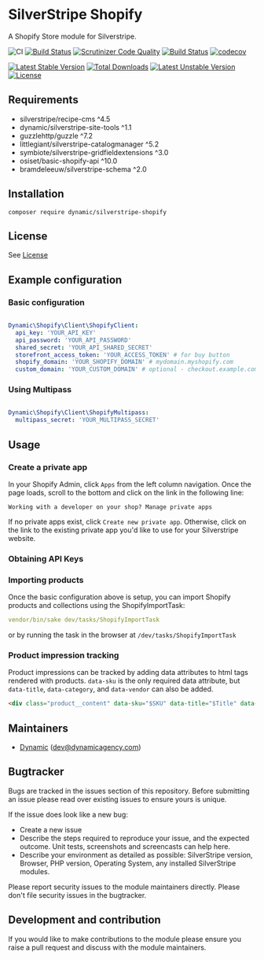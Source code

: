 # SilverStripe Shopify

A Shopify Store module for Silverstripe.

![CI](https://github.com/dynamic/silverstripe-shopify/workflows/CI/badge.svg)
[![Build Status](https://travis-ci.com/dynamic/silverstripe-shopify.svg?token=hFT1sXd4nNmguE972zHN&branch=master)](https://travis-ci.com/dynamic/silverstripe-shopify)
[![Scrutinizer Code Quality](https://scrutinizer-ci.com/g/dynamic/silverstripe-shopify/badges/quality-score.png?b=master&s=6602bc588bf7da4a15e9ae4e061c92781c87caf5)](https://scrutinizer-ci.com/g/dynamic/silverstripe-shopify/?branch=master)
[![Build Status](https://scrutinizer-ci.com/g/dynamic/silverstripe-shopify/badges/build.png?b=master&s=d0c33738b6be129105fa8f507591359fcf4f40ae)](https://scrutinizer-ci.com/g/dynamic/silverstripe-shopify/build-status/master)
[![codecov](https://codecov.io/gh/dynamic/silverstripe-shopify/branch/master/graph/badge.svg?token=8qD1GBbxzV)](https://codecov.io/gh/dynamic/silverstripe-shopify)

[![Latest Stable Version](https://poser.pugx.org/dynamic/silverstripe-shopify/v/stable)](https://packagist.org/packages/dynamic/silverstripe-shopify)
[![Total Downloads](https://poser.pugx.org/dynamic/silverstripe-shopify/downloads)](https://packagist.org/packages/dynamic/silverstripe-shopify)
[![Latest Unstable Version](https://poser.pugx.org/dynamic/silverstripe-shopify/v/unstable)](https://packagist.org/packages/dynamic/silverstripe-shopify)
[![License](https://poser.pugx.org/dynamic/silverstripe-shopify/license)](https://packagist.org/packages/dynamic/silverstripe-shopify)


## Requirements

* silverstripe/recipe-cms ^4.5
* dynamic/silverstripe-site-tools ^1.1
* guzzlehttp/guzzle ^7.2
* littlegiant/silverstripe-catalogmanager ^5.2
* symbiote/silverstripe-gridfieldextensions ^3.0
* osiset/basic-shopify-api ^10.0
* bramdeleeuw/silverstripe-schema ^2.0

## Installation

```
composer require dynamic/silverstripe-shopify
```

## License

See [License](license.md)

## Example configuration

### Basic configuration

```yaml

Dynamic\Shopify\Client\ShopifyClient:
  api_key: 'YOUR_API_KEY'
  api_password: 'YOUR_API_PASSWORD'
  shared_secret: 'YOUR_API_SHARED_SECRET'
  storefront_access_token: 'YOUR_ACCESS_TOKEN' # for buy button
  shopify_domain: 'YOUR_SHOPIFY_DOMAIN' # mydomain.myshopify.com
  custom_domain: 'YOUR_CUSTOM_DOMAIN' # optional - checkout.example.com

```

### Using Multipass

```yaml

Dynamic\Shopify\Client\ShopifyMultipass:
  multipass_secret: 'YOUR_MULTIPASS_SECRET'
```  

## Usage

### Create a private app

In your Shopify Admin, click `Apps` from the left column navigation. Once the page loads, scroll to the bottom and click on the link in the following line:

`Working with a developer on your shop? Manage private apps`

If no private apps exist, click `Create new private app`. Otherwise, click on the link to the existing private app you'd like to use for your Silverstripe website.

### Obtaining API Keys



### Importing products

Once the basic configuration above is setup, you can import Shopify products and collections using the ShopifyImportTask:

```yaml
vendor/bin/sake dev/tasks/ShopifyImportTask
```

or by running the task in the browser at `/dev/tasks/ShopifyImportTask`

### Product impression tracking
Product impressions can be tracked by adding data attributes to html tags rendered with products.
`data-sku` is the only required data attribute, but `data-title`, `data-category`, and `data-vendor` can also be added.

```html
<div class="product__content" data-sku="$SKU" data-title="$Title" data-category="$Category.Title" data-vendor="$Vendor"></div>
```

## Maintainers

 *  [Dynamic](http://www.dynamicagency.com) (<dev@dynamicagency.com>)

## Bugtracker

Bugs are tracked in the issues section of this repository. Before submitting an issue please read over
existing issues to ensure yours is unique.

If the issue does look like a new bug:

 - Create a new issue
 - Describe the steps required to reproduce your issue, and the expected outcome. Unit tests, screenshots
 and screencasts can help here.
 - Describe your environment as detailed as possible: SilverStripe version, Browser, PHP version,
 Operating System, any installed SilverStripe modules.

Please report security issues to the module maintainers directly. Please don't file security issues in the bugtracker.

## Development and contribution

If you would like to make contributions to the module please ensure you raise a pull request and discuss with the module maintainers.
